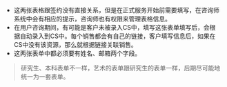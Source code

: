 - 这两张表格跟签约没有直接关系，但是在正式服务开始前需要填写，在咨询师系统中会有相应的提示，咨询师也有权限来管理表格信息。
- 在用户咨询期间，有可能是客户未被录入CS中，填写这张表单填写后，会根据自动录入到CS中。每个销售都会有自己的链接，客户填写信息后，如果在CS中没有该资源，那么就根据链接关联销售。
- 这两张表单中都必须要有姓名、邮箱两个字段。

> 研究生、本科表单不一样，艺术的表单跟研究生的表单一样，后期尽可能地统一为一套表单。